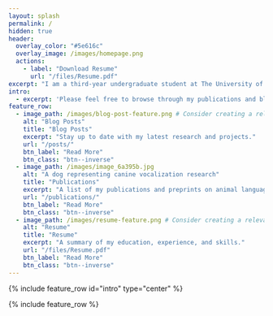 ```yaml
---
layout: splash
permalink: /
hidden: true
header:
  overlay_color: "#5e616c"
  overlay_image: /images/homepage.png
  actions:
    - label: "Download Resume"
      url: "/files/Resume.pdf"
excerpt: "I am a third-year undergraduate student at The University of Texas at Arlington, where I am pursuing a Bachelor of Science in Computer Science... I am a research assistant at the Arlington Computational Linguistics Lab (ACL2) advised by Dr. Kenny Zhu... My research is in the emerging field of animal language processing, where I work on creating novel datasets and building machine learning models for analyzing canine vocal communication."
intro:
  - excerpt: 'Please feel free to browse through my publications and blog posts to get a better understanding of my work.'
feature_row:
  - image_path: /images/blog-post-feature.png # Consider creating a relevant image
    alt: "Blog Posts"
    title: "Blog Posts"
    excerpt: "Stay up to date with my latest research and projects."
    url: "/posts/"
    btn_label: "Read More"
    btn_class: "btn--inverse"
  - image_path: /images/image_6a395b.jpg
    alt: "A dog representing canine vocalization research"
    title: "Publications"
    excerpt: "A list of my publications and preprints on animal language processing."
    url: "/publications/"
    btn_label: "Read More"
    btn_class: "btn--inverse"
  - image_path: /images/resume-feature.png # Consider creating a relevant image
    alt: "Resume"
    title: "Resume"
    excerpt: "A summary of my education, experience, and skills."
    url: "/files/Resume.pdf"
    btn_label: "Read More"
    btn_class: "btn--inverse"
---
```


{% include feature_row id="intro" type="center" %}

{% include feature_row %}
